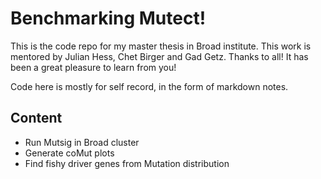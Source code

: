 # Benchmarking Mutect!

This is the code repo for my master thesis in Broad institute. This work is mentored by Julian Hess, Chet Birger and Gad Getz. Thanks to all! It has been a great pleasure to learn from you!

Code here is mostly for self record, in the form of markdown notes.

## Content

- Run Mutsig in Broad cluster
- Generate coMut plots
- Find fishy driver genes from Mutation distribution
